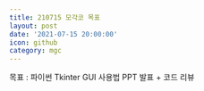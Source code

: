 ```yaml
---
title: 210715 모각코 목표
layout: post
date: '2021-07-15 20:00:00'
icon: github
category: mgc
---
```


목표 : 파이썬 Tkinter GUI 사용법 PPT 발표 + 코드 리뷰
